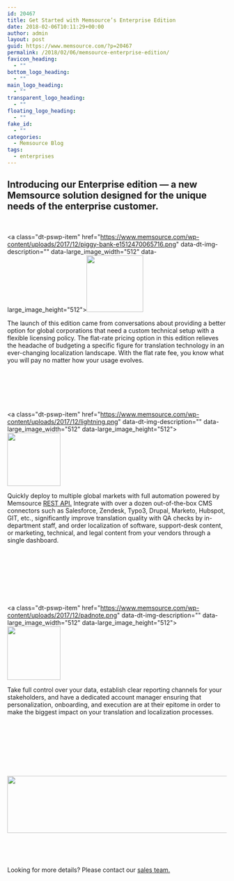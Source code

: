 ```yaml
---
id: 20467
title: Get Started with Memsource’s Enterprise Edition
date: 2018-02-06T10:11:29+00:00
author: admin
layout: post
guid: https://www.memsource.com/?p=20467
permalink: /2018/02/06/memsource-enterprise-edition/
favicon_heading:
  - ""
bottom_logo_heading:
  - ""
main_logo_heading:
  - ""
transparent_logo_heading:
  - ""
floating_logo_heading:
  - ""
fake_id:
  - ""
categories:
  - Memsource Blog
tags:
  - enterprises
---
```

## Introducing our Enterprise edition &#8212; a new Memsource solution designed for the unique needs of the enterprise customer.




  
&nbsp;

<a class="dt-pswp-item" href="https://www.memsource.com/wp-content/uploads/2017/12/piggy-bank-e1512470065716.png" data-dt-img-description="" data-large\_image\_width="512" data-large\_image\_height="512"><img class="wp-image-19487 alignleft" src="https://www.memsource.com/wp-content/uploads/2017/12/piggy-bank-e1512470065716-300x300.png" alt="" width="130" height="130" /></a>
  
The launch of this edition came from conversations about providing a better option for global corporations that need a custom technical setup with a flexible licensing policy. The flat-rate pricing option in this edition relieves the headache of budgeting a specific figure for translation technology in an ever-changing localization landscape. With the flat rate fee, you know what you will pay no matter how your usage evolves. 

&nbsp;
  



  
&nbsp;</p> 

&nbsp;

<a class="dt-pswp-item" href="https://www.memsource.com/wp-content/uploads/2017/12/lightning.png" data-dt-img-description="" data-large\_image\_width="512" data-large\_image\_height="512"><img class="wp-image-19489 alignleft" src="https://www.memsource.com/wp-content/uploads/2017/12/lightning-300x300.png" alt="" width="122" height="122" /></a>
  
Quickly deploy to multiple global markets with full automation powered by Memsource [REST API.](https://help.memsource.com/hc/en-us/categories/115000351031-Memsource-API) Integrate with over a dozen out-of-the-box CMS connectors such as Salesforce, Zendesk, Typo3, Drupal, Marketo, Hubspot, GIT, etc., significantly improve translation quality with QA checks by in-department staff, and order localization of software, support-desk content, or marketing, technical, and legal content from your vendors through a single dashboard.</p> 

&nbsp;
  
</p> 

&nbsp;

&nbsp;

&nbsp;

<a class="dt-pswp-item" href="https://www.memsource.com/wp-content/uploads/2017/12/padnote.png" data-dt-img-description="" data-large\_image\_width="512" data-large\_image\_height="512"><img class="wp-image-19486 alignleft" src="https://www.memsource.com/wp-content/uploads/2017/12/padnote-300x300.png" alt="" width="122" height="123" /></a>
  
Take full control over your data, establish clear reporting channels for your stakeholders, and have a dedicated account manager ensuring that personalization, onboarding, and execution are at their epitome in order to make the biggest impact on your translation and localization processes.

&nbsp;

&nbsp;
  
</p> 

&nbsp;

&nbsp;

[<img class="wp-image-21164 aligncenter" src="https://www.memsource.com/wp-content/uploads/2018/01/4-300x37.png" alt="" width="1069" height="131" />](https://www.memsource.com/contact-sales/)

&nbsp;

&nbsp;

Looking for more details? Please contact our [sales team.](https://www.memsource.com/contact-sales/)